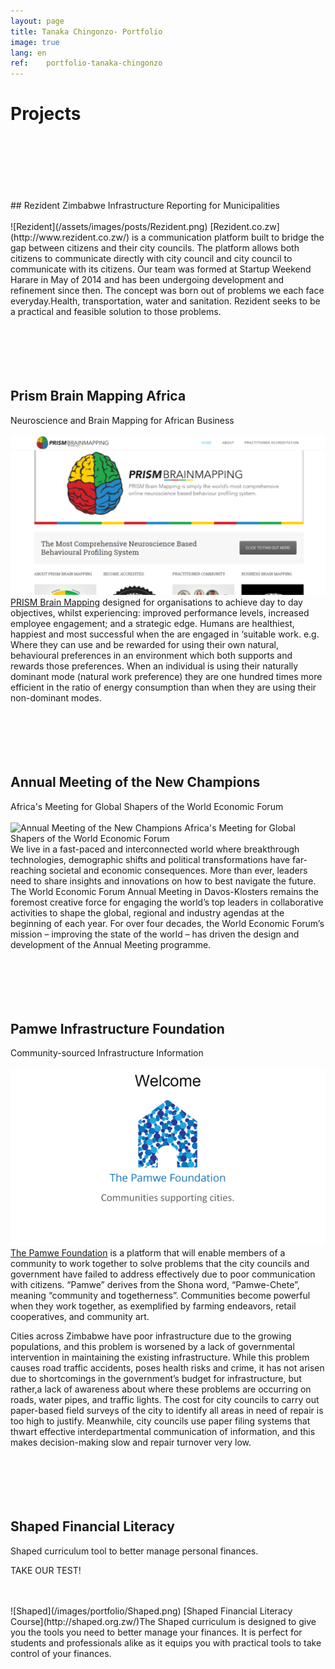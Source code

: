 ```yaml
---
layout: page
title: Tanaka Chingonzo- Portfolio
image: true
lang: en
ref:	portfolio-tanaka-chingonzo
---
```


# Projects
<br>
<br>
<br>
<br>
<br>
<br>
## Rezident Zimbabwe
Infrastructure Reporting for Municipalities
<br>
<br>
![Rezident](/assets/images/posts/Rezident.png)
[Rezident.co.zw](http://www.rezident.co.zw/) is a communication platform built to bridge the gap between citizens and their city councils. The platform allows both citizens to communicate directly with city council and city council to communicate with its citizens. Our team was formed at Startup Weekend Harare in May of 2014 and has been undergoing development and refinement since then. The concept was born out of problems we each face everyday.Health, transportation, water and sanitation. Rezident seeks to be a practical and feasible solution to those problems.
<br>
<br>
<br>
<br>
<br>
<br>

## Prism Brain Mapping Africa
Neuroscience and Brain Mapping for African Business
<br>
<br>
![PRISM Brain Mapping](/images/portfolio/PrismAfrica.png)
[PRISM Brain Mapping](http://prismafrica.com/) designed for organisations to achieve day to day objectives, whilst experiencing: improved performance levels,
increased employee engagement; and a strategic edge.
Humans are healthiest, happiest and most successful when the are engaged in ‘suitable work. e.g. Where they can use and be rewarded for using their own natural, behavioural preferences in an environment which both supports and rewards those preferences. When an individual is using their naturally dominant mode (natural work preference) they are one hundred times more efficient in the ratio of energy consumption than when they are using their non-dominant modes.
<br>
<br>
<br>
<br>
<br>
<br>

## Annual Meeting of the New Champions
Africa's Meeting for Global Shapers of the World Economic Forum
<br>
<br>
![Annual Meeting of the New Champions
Africa's Meeting for Global Shapers of the World Economic Forum](/images/portfolio/AMS.png)
We live in a fast-paced and interconnected world where breakthrough technologies, demographic shifts and political transformations have far-reaching societal and economic consequences. More than ever, leaders need to share insights and innovations on how to best navigate the future. The World Economic Forum Annual Meeting in Davos-Klosters remains the foremost creative force for engaging the world’s top leaders in collaborative activities to shape the global, regional and industry agendas at the beginning of each year. For over four decades, the World Economic Forum’s mission – improving the state of the world – has driven the design and development of the Annual Meeting programme.
<br>
<br>
<br>
<br>
<br>
<br>

## Pamwe Infrastructure Foundation
Community-sourced Infrastructure Information
<br>
<br>
![Pamwe Foundation](/images/portfolio/Pamwe.png)
[The Pamwe Foundation](https://github.com/tanakachingonzo/pamwe_foundation_project) is a platform that will enable members of a community to work together to solve problems that the city councils and government have failed to address effectively due to poor communication with citizens. “Pamwe” derives from the Shona word, “Pamwe-Chete”, meaning “community and togetherness”. Communities become powerful when they work together, as exemplified by farming endeavors, retail cooperatives, and community art.

Cities across Zimbabwe have poor infrastructure due to the growing populations, and this problem is worsened by a lack of governmental intervention in maintaining the existing infrastructure. While this problem causes road traffic accidents, poses health risks and crime, it has not arisen due to shortcomings in the government’s budget for infrastructure, but rather,a lack of awareness about where these problems are occurring on roads, water pipes, and traffic lights. The cost for city councils to carry out paper-based field surveys of the city to identify all areas in need of repair is too high to justify. Meanwhile, city councils use paper filing systems that thwart effective interdepartmental communication of information, and this makes decision-making slow and repair turnover very low.
<br>
<br>
<br>
<br>
<br>
<br>

## Shaped Financial Literacy
Shaped curriculum tool to better manage personal finances.

TAKE OUR TEST!

<br>
<br>
![Shaped](/images/portfolio/Shaped.png)
[Shaped Financial Literacy Course](http://shaped.org.zw/)The Shaped curriculum is designed to give you the tools you need to better manage your finances. It is perfect for students and professionals alike as it equips you with practical tools to take control of your finances.
<br>
<br>
<br>
<br>
<br>
<br>